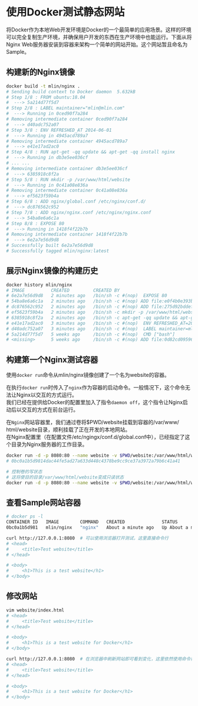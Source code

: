 # 使用Docker测试静态网站

将Docker作为本地Web开发环境是Docker的一个最简单的应用场景。这样的环境可以完全复制生产环境，并确保用户开发的东西在生产环境中也能运行。下面从将Nginx Web服务器安装到容器来架构一个简单的网站开始。这个网站暂且命名为Sample。

## 构建新的Nginx镜像

```bash
docker build -t mlin/nginx .
# Sending build context to Docker daemon  5.632kB
# Step 1/8 : FROM ubuntu:18.04
#  ---> 5a214d77f5d7
# Step 2/8 : LABEL maintainer="mlin@mlin.com"
#  ---> Running in 0ced90f7a284
# Removing intermediate container 0ced90f7a284
#  ---> d40adc752a07
# Step 3/8 : ENV REFRESHED_AT 2014-06-01
#  ---> Running in 4945acd789a7
# Removing intermediate container 4945acd789a7
#  ---> e41e17ad2ac0
# Step 4/8 : RUN apt-get -qq update && apt-get -qq install nginx
#  ---> Running in db3e5ee036cf
# ... ...
# Removing intermediate container db3e5ee036cf
#  ---> 6385918c8f2a
# Step 5/8 : RUN mkdir -p /var/www/html/website
#  ---> Running in 0c41a08e836a
# Removing intermediate container 0c41a08e836a
#  ---> ef5623f59b4a
# Step 6/8 : ADD nginx/global.conf /etc/nginx/conf.d/
#  ---> dc876562c952
# Step 7/8 : ADD nginx/nginx.conf /etc/nginx/nginx.conf
#  ---> 54ba8e6a6c1a
# Step 8/8 : EXPOSE 80
#  ---> Running in 1418f4f22b7b
# Removing intermediate container 1418f4f22b7b
#  ---> 6e2a7e56d9d8
# Successfully built 6e2a7e56d9d8
# Successfully tagged mlin/nginx:latest
```

## 展示Nginx镜像的构建历史

```bash
docker history mlin/nginx
# IMAGE          CREATED         CREATED BY                                      SIZE      COMMENT
# 6e2a7e56d9d8   2 minutes ago   /bin/sh -c #(nop)  EXPOSE 80                    0B
# 54ba8e6a6c1a   2 minutes ago   /bin/sh -c #(nop) ADD file:e0f4b0e393bb2007e…   972B
# dc876562c952   2 minutes ago   /bin/sh -c #(nop) ADD file:275d92bddef798186…   396B
# ef5623f59b4a   2 minutes ago   /bin/sh -c mkdir -p /var/www/html/website       0B
# 6385918c8f2a   2 minutes ago   /bin/sh -c apt-get -qq update && apt-get -qq…   98.6MB
# e41e17ad2ac0   3 minutes ago   /bin/sh -c #(nop)  ENV REFRESHED_AT=2014-06-…   0B
# d40adc752a07   3 minutes ago   /bin/sh -c #(nop)  LABEL maintainer=mlin@mli…   0B
# 5a214d77f5d7   5 weeks ago     /bin/sh -c #(nop)  CMD ["bash"]                 0B
# <missing>      5 weeks ago     /bin/sh -c #(nop) ADD file:0d82cd095966e8ee7…   63.1MB
```

## 构建第一个Nginx测试容器

使用`docker run`命令从mlin/nginx镜像创建了一个名为website的容器。

在执行`docker run`时传入了`nginx`作为容器的启动命令。一般情况下，这个命令无法让Nginx以交互的方式运行。  
我们已经在提供给Docker的配置里加入了指令`daemon off`，这个指令让Nginx启动后以交互的方式在前台运行。

在`Nginx`网站容器里，我们通过卷将$PWD/website挂载到容器的/var/www/ html/website目录，顺利挂载了正在开发的本地网站。  
在Nginx配置里（在配置文件/etc/ngingx/conf.d/global.conf中），已经指定了这个目录为Nginx服务器的工作目录。

```bash
docker run -d -p 8080:80 --name website -v $PWD/website:/var/www/html/website mlin/nginx nginx
# 0bc0a1b5d9814dac44fe5ad27a633d448c4378be9cc9ce37a3972a79b6c41a41

# 控制卷的写状态
# 这将使目的目录/var/www/html/website变成只读状态
docker run -d -p 8080:80 --name website -v $PWD/website:/var/www/html/website:ro mlin/nginx nginx
```

## 查看Sample网站容器

```bash
# docker ps -l
CONTAINER ID   IMAGE        COMMAND   CREATED              STATUS              PORTS                  NAMES
0bc0a1b5d981   mlin/nginx   "nginx"   About a minute ago   Up About a minute   0.0.0.0:8080->80/tcp   website

curl http://127.0.0.1:8080  # 可以使用浏览器打开测试，这里直接命令行
# <head>
#     <title>Test website</title>
# </head>

# <body>
#     <h1>This is a test website</h1>
# </body>
```

## 修改网站

```bash
vim website/index.html
# <head>
#     <title>Test website</title>
# </head>

# <body>
#     <h1>This is a test website for Docker</h1>
# </body>

curl http://127.0.0.1:8080  # 在浏览器中刷新网站即可看到变化，这里依然使用命令行
# <head>
#     <title>Test website</title>
# </head>

# <body>
#     <h1>This is a test website for Docker</h1>
# </body>
```
